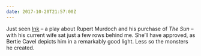 ```yaml
---
date: 2017-10-20T21:57:00Z
---
```

Just seen [Ink](https://inktheplay.com) – a play about Rupert Murdoch and his purchase of <cite>The Sun</cite> – with his current wife sat just a few rows behind me. She’ll have approved, as Bertie Cavel depicts him in a remarkably good light. Less so the monsters he created.
